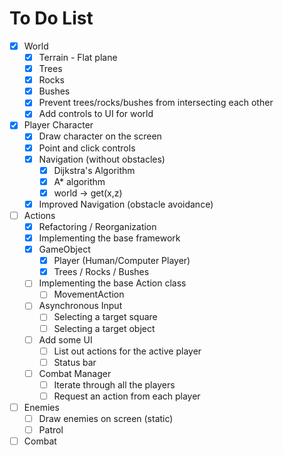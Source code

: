 # To Do List

- [x] World
  - [x] Terrain - Flat plane
  - [x] Trees
  - [x] Rocks
  - [x] Bushes
  - [x] Prevent trees/rocks/bushes from intersecting each other
  - [x] Add controls to UI for world
- [x] Player Character
  - [x] Draw character on the screen
  - [x] Point and click controls
  - [x] Navigation (without obstacles)
    - [x] Dijkstra's Algorithm
    - [x] A\* algorithm
    - [x] world -> get(x,z)
  - [x] Improved Navigation (obstacle avoidance)
- [ ] Actions
  - [x] Refactoring / Reorganization
  - [x] Implementing the base framework
  - [x] GameObject
    - [x] Player (Human/Computer Player)
    - [x] Trees / Rocks / Bushes
  - [ ] Implementing the base Action class
    - [ ] MovementAction
  - [ ] Asynchronous Input
    - [ ] Selecting a target square
    - [ ] Selecting a target object
  - [ ] Add some UI
    - [ ] List out actions for the active player
    - [ ] Status bar
  - [ ] Combat Manager
    - [ ] Iterate through all the players
    - [ ] Request an action from each player
- [ ] Enemies
  - [ ] Draw enemies on screen (static)
  - [ ] Patrol
- [ ] Combat
